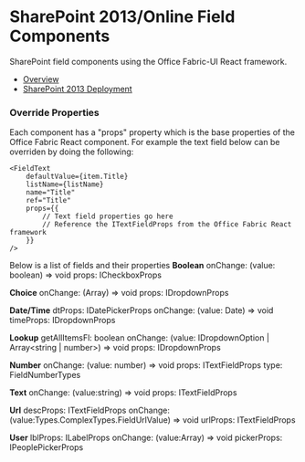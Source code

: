 # SharePoint 2013/Online Field Components
SharePoint field components using the Office Fabric-UI React framework.
* [Overview](http://dattabase.com/sharepoint-react-components/)
* [SharePoint 2013 Deployment](http://dattabase.com/sharepoint-2013-project-deployment/)

### Override Properties
Each component has a "props" property which is the base properties of the Office Fabric React component. For example the text field below can be overriden by doing the following:
```
<FieldText
    defaultValue={item.Title}
    listName={listName}
    name="Title"
    ref="Title"
    props={{
        // Text field properties go here
        // Reference the ITextFieldProps from the Office Fabric React framework
    }}
/>
```
Below is a list of fields and their properties
**Boolean**
onChange: (value: boolean) => void
props: ICheckboxProps

**Choice**
onChange: (Array<IDropdownOption>) => void
props: IDropdownProps

**Date/Time**
dtProps: IDatePickerProps
onChange: (value: Date) => void
timeProps: IDropdownProps

**Lookup**
getAllItemsFl: boolean
onChange: (value: IDropdownOption | Array<string | number>) => void
props: IDropdownProps

**Number**
onChange: (value: number) => void
props: ITextFieldProps
type: FieldNumberTypes

**Text**
onChange: (value:string) => void
props: ITextFieldProps

**Url**
descProps: ITextFieldProps
onChange: (value:Types.ComplexTypes.FieldUrlValue) => void
urlProps: ITextFieldProps

**User**
lblProps: ILabelProps
onChange: (value:Array<number>) => void
pickerProps: IPeoplePickerProps